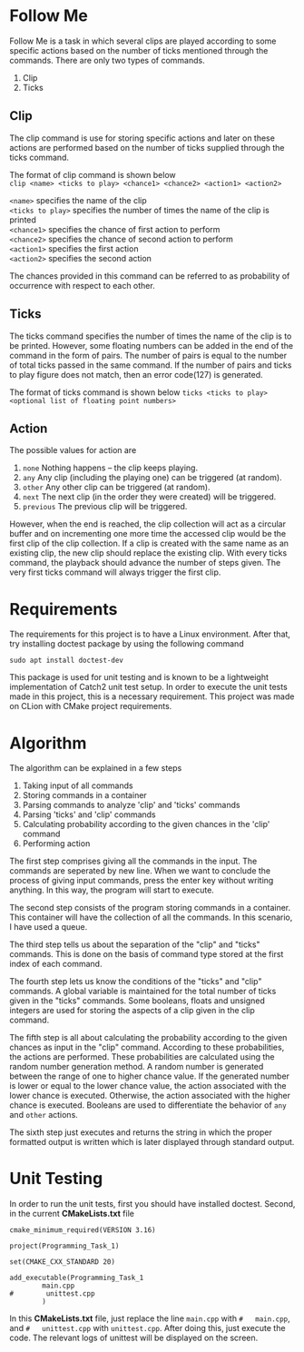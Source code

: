 # Follow Me
Follow Me is a task in which several clips are played according to some specific actions based on the number of ticks mentioned through the commands. There are only two types of commands.

1. Clip
2. Ticks

## Clip
The clip command is use for storing specific actions and later on these actions are performed based on the number of ticks supplied through the ticks command.

The format of clip command is shown below    
`clip <name> <ticks to play> <chance1> <chance2> <action1> <action2>`   

`<name>` specifies the name of the clip     
`<ticks to play>` specifies the number of times the name of the clip is printed     
`<chance1>` specifies the chance of first action to perform     
`<chance2>` specifies the chance of second action to perform        
`<action1>` specifies the first action      
`<action2>` specifies the second action

The chances provided in this command can be referred to as probability of occurrence with respect to each other.

## Ticks
The ticks command specifies the number of times the name of the clip is to be printed. However, some floating numbers can be added in the end of the command in the form of pairs. The number of pairs is equal to the number of total ticks passed in the same command. If the number of pairs and ticks to play figure does not match, then an error code(127) is generated.

The format of ticks command is shown below
`ticks <ticks to play> <optional list of floating point numbers>`

## Action
The possible values for action are

1. `none` Nothing happens – the clip keeps playing. 
2. `any` Any clip (including the playing one) can be triggered (at random). 
3. `other` Any other clip can be triggered (at random). 
4. `next` The next clip (in the order they were created) will be triggered. 
5. `previous` The previous clip will be triggered.

However, when the end is reached, the clip collection will act as a circular buffer and on incrementing one more time the accessed clip would be the first clip of the clip collection. If a clip is created with the same name as an existing clip, the new clip should replace the
existing clip. With every ticks command, the playback should advance the number of steps given. The
very first ticks command will always trigger the first clip.

# Requirements
The requirements for this project is to have a Linux environment. After that, try installing doctest package by using the following command

`sudo apt install doctest-dev`

This package is used for unit testing and is known to be a lightweight implementation of Catch2 unit test setup. In order to execute the unit tests made in this project, this is a necessary requirement. This project was made on CLion with CMake project requirements.

# Algorithm
The algorithm can be explained in a few steps

1. Taking input of all commands
2. Storing commands in a container
3. Parsing commands to analyze 'clip' and 'ticks' commands
4. Parsing 'ticks' and 'clip' commands
5. Calculating probability according to the given chances in the 'clip' command
6. Performing action

The first step comprises giving all the commands in the input. The commands are seperated by new line. When we want to conclude the process of giving input commands, press the enter key without writing anything. In this way, the program will start to execute.

The second step consists of the program storing commands in a container. This container will have the collection of all the commands. In this scenario, I have used a queue.

The third step tells us about the separation of the "clip" and "ticks" commands. This is done on the basis of command type stored at the first index of each command.

The fourth step lets us know the conditions of the "ticks" and "clip" commands. A global variable is maintained for the total number of ticks given in the "ticks" commands. Some booleans, floats and unsigned integers are used for storing the aspects of a clip given in the clip command.

The fifth step is all about calculating the probability according to the given chances as input in the "clip" command. According to these probabilities, the actions are performed. These probabilities are calculated using the random number generation method. A random number is generated between the range of one to higher chance value. If the generated number is lower or equal to the lower chance value, the action associated with the lower chance is executed. Otherwise, the action associated with the higher chance is executed. Booleans are used to differentiate the behavior of `any` and `other` actions.

The sixth step just executes and returns the string in which the proper formatted output is written which is later displayed through standard output.


# Unit Testing
In order to run the unit tests, first you should have installed doctest. Second, in the current **CMakeLists.txt** file
```
cmake_minimum_required(VERSION 3.16)

project(Programming_Task_1)

set(CMAKE_CXX_STANDARD 20)

add_executable(Programming_Task_1
        main.cpp
#        unittest.cpp
        )
```

In this **CMakeLists.txt** file, just replace the line `main.cpp` with `#   main.cpp`, and `#   unittest.cpp` with `unittest.cpp`. After doing this, just execute the code. The relevant logs of unittest will be displayed on the screen.